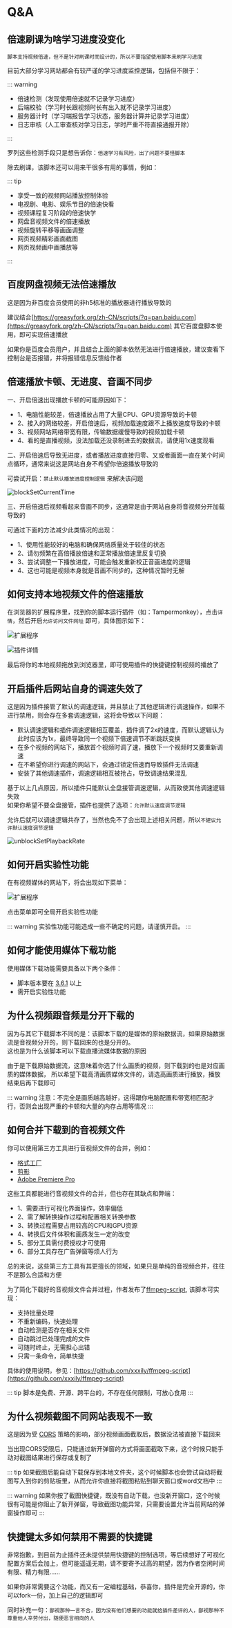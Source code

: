 # Q&A

## 倍速刷课为啥学习进度没变化

`脚本支持视频倍速，但不是针对刷课时而设计的，所以不要指望使用脚本来刷学习进度`  

目前大部分学习网站都会有较严谨的学习进度监控逻辑，包括但不限于：

::: warning

- 倍速检测（发现使用倍速就不记录学习进度）
- 后端校验（学习时长跟视频时长有出入就不记录学习进度）
- 服务器计时（学习端报告学习状态，服务器计算并记录学习进度）
- 日志审核（人工审查核对学习日志，学时严重不符直接通报开除）

:::

罗列这些检测手段只是想告诉你：`倍速学习有风险，出了问题不要怪脚本`  

除去刷课，该脚本还可以用来干很多有用的事情，例如：

::: tip

- 享受一致的视频网站播放控制体验
- 电视剧、电影、娱乐节目的倍速快看
- 视频课程复习阶段的倍速快学
- 网盘音视频文件的倍速播放
- 视频旋转平移等画面调整
- 网页视频精彩画面截图
- 网页视频画中画播放等

:::

## 百度网盘视频无法倍速播放

这是因为非百度会员使用的非h5标准的播放器进行播放导致的  

建议结合[https://greasyfork.org/zh-CN/scripts/?q=pan.baidu.com](https://greasyfork.org/zh-CN/scripts/?q=pan.baidu.com) 其它百度盘脚本使用，即可实现倍速播放  

如果你是百度会员用户，并且结合上面的脚本依然无法进行倍速播放，建议查看下控制台是否报错，并将报错信息反馈给作者  

## 倍速播放卡顿、无进度、音画不同步

一、开启倍速出现播放卡顿的可能原因如下：

- 1、电脑性能较差，倍速播放占用了大量CPU、GPU资源导致的卡顿
- 2、接入的网络较差，开启倍速后，视频加载速度跟不上播放速度导致的卡顿
- 3、视频网站网络带宽有限，传输数据缓慢导致的视频加载卡顿
- 4、看的是直播视频，没法加载还没录制进去的数据流，请使用1x速度观看

二、开启倍速后导致无进度，或者播放进度直接归零、又或者画面一直在某个时间点循环，通常来说这是网站自身不希望你倍速播放导致的  

可尝试开启：`禁止默认播放进度控制逻辑` 来解决该问题  

![blockSetCurrentTime](./img/blockSetCurrentTime.png)  

三、开启倍速后视频看起来音画不同步，这通常是由于网站自身将音视频分开加载导致的  

可通过下面的方法减少此类情况的出现：

- 1、使用性能较好的电脑和确保网络质量处于较佳的状态
- 2、请勿频繁在高倍播放倍速和正常播放倍速里反复切换
- 3、尝试调整一下播放进度，可能会触发重新校正音画进度的逻辑
- 4、这也可能是视频本身就是音画不同步的，这种情况暂时无解

## 如何支持本地视频文件的倍速播放

在浏览器的扩展程序里，找到你的脚本运行插件（如：Tampermonkey），点击`详情`，然后开启`允许访问文件网址` 即可，具体图示如下：  

![扩展程序](./img/kuozhanchengxu.png)  

![插件详情](./img/tampermonkey.xiangqing.png)  

最后将你的本地视频拖放到浏览器里，即可使用插件的快捷键控制视频的播放了

## 开启插件后网站自身的调速失效了

这是因为插件接管了默认的调速逻辑，并且禁止了其他逻辑进行调速操作，如果不进行禁用，则会存在多套调速逻辑，这将会导致以下问题：  

- 默认调速逻辑和插件调速逻辑相互覆盖，插件调了2x的速度，而默认逻辑认为此时应该为1x，最终导致同一个视频下倍速调节不断跳跃变换  
- 在多个视频的网站下，播放首个视频时调了速，播放下一个视频时又要重新调速
- 在不希望你进行调速的网站下，会通过锁定倍速而导致插件无法调速
- 安装了其他调速插件，调速逻辑相互被抢占，导致调速结果混乱

基于以上几点原因，所以插件只能默认全盘接管调速逻辑，从而致使其他调速逻辑失效  
如果你希望不要全盘接管，插件也提供了选项：`允许默认速度调节逻辑`  

允许后就可以调速逻辑共存了，当然也免不了会出现上述相关问题，所以`不建议允许默认速度调节逻辑`

![unblockSetPlaybackRate](./img/unblockSetPlaybackRate.png)

## 如何开启实验性功能

在有视频媒体的网站下，将会出现如下菜单：

![扩展程序](./img/allowExperimentFeatures.png)  

点击菜单即可全局开启实验性功能

::: warning
实验性功能可能造成一些不确定的问题，请谨慎开启。
:::

## 如何才能使用媒体下载功能

使用媒体下载功能需要具备以下两个条件：

- 脚本版本要在 [3.6.1](./changeLog.md) 以上
- 需开启实验性功能

## 为什么视频跟音频是分开下载的

因为与其它下载脚本不同的是：该脚本下载的是媒体的原始数据流，如果原始数据流是音视频分开的，则下载回来的也是分开的。  
这也是为什么该脚本可以下载直播流媒体数据的原因  

由于是下载原始数据流，这意味着你选了什么画质的视频，则下载到的也是对应画质的媒体数据，
所以希望下载高清画质媒体文件的，请选高画质进行播放，播放结束后再下载即可

::: warning
注意：不完全是画质越高越好，这得跟你电脑配置和带宽相匹配才行，否则会出现严重的卡顿和大量的内存占用等情况
:::

## 如何合并下载到的音视频文件

你可以使用第三方工具进行音视频文件的合并，例如：

- [格式工厂](http://www.pcgeshi.com/)
- [剪影](https://lv.ulikecam.com/)
- [Adobe Premiere Pro](https://www.adobe.com/products/premiere.html)

这些工具都能进行音视频文件的合并，但也存在其缺点和弊端：

- 1、需要进行可视化界面操作，效率偏低
- 2、需了解转换操作过程和配置相关转换参数
- 3、转换过程需要占用较高的CPU和GPU资源
- 4、转换后文件体积和画质发生一定的改变
- 5、部分工具需付费授权才可使用
- 6、部分工具存在广告弹窗等烦人行为

总的来说，这些第三方工具有其更擅长的领域，如果只是单纯的音视频合并，往往不是那么合适和方便  

为了简化下载好的音视频文件合并过程，作者发布了[ffmpeg-script](https://github.com/xxxily/ffmpeg-script), 该脚本可实现：

- 支持批量处理
- 不重新编码，快速处理
- 自动检测是否存在相关文件
- 自动跳过已处理完成的文件
- 可随时终止，无需担心出错
- 只需一条命令，简单快捷

具体的使用说明，参见：[https://github.com/xxxily/ffmpeg-script](https://github.com/xxxily/ffmpeg-script)  

::: tip
脚本是免费、开源、跨平台的，不存在任何限制，可放心食用
:::

## 为什么视频截图不同网站表现不一致

这是因为受 [CORS](https://developer.mozilla.org/en-US/docs/Web/HTTP/CORS) 策略的影响，部分视频画面截取后，数据没法被直接下载回来  

当出现CORS受限后，只能通过新开弹窗的方式将画面截取下来，这个时候只能手动对截图结果进行保存或复制了  

::: tip
如果截图后能自动下载保存到本地文件夹，这个时候脚本也会尝试自动将截图写入到你的剪贴板里，从而允许你直接将截图粘贴到聊天窗口或word文档中
:::

::: warning
如果你按了截图快捷键，既没有自动下载，也没新开窗口，这个时候很有可能是你阻止了新开弹窗，导致截图功能异常，只需要设置允许当前网站的弹窗操作即可
:::

## 快捷键太多如何禁用不需要的快捷键

非常抱歉，到目前为止插件还未提供禁用快捷键的控制选项，等后续想好了可视化配置方案后会加上，但可能遥遥无期，请不要寄予过高的期望，因为作者空闲时间有限、精力有限……  

如果你非常需要这个功能，而又有一定编程基础，恭喜你，插件是完全开源的，你可以fork一份，加上自己的逻辑即可  

同时补充一句：`鄙视那种一言不合，因为没有他们想要的功能就给插件差评的人，鄙视那种不尊重他人辛劳付出，随便恶言相向的人`  

<br />
<br />
<br />
<br />

<Vssue :title="$title" />
